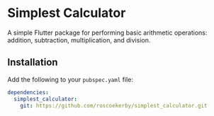# Simplest Calculator

A simple Flutter package for performing basic arithmetic operations: addition, subtraction, multiplication, and division.

## Installation

Add the following to your `pubspec.yaml` file:

```yaml
dependencies:
  simplest_calculator:
    git: https://github.com/roscoekerby/simplest_calculator.git
